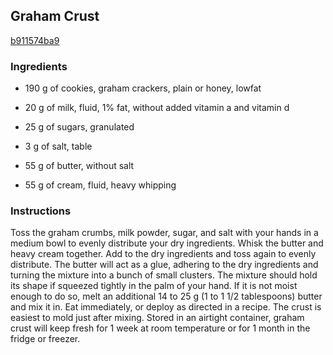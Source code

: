 ## Graham Crust

[b911574ba9](http://www.epicurious.com/recipes/food/views/graham-crust-382345)

### Ingredients

 - 190 g of cookies, graham crackers, plain or honey, lowfat

 - 20 g of milk, fluid, 1% fat, without added vitamin a and vitamin d

 - 25 g of sugars, granulated

 - 3 g of salt, table

 - 55 g of butter, without salt

 - 55 g of cream, fluid, heavy whipping

### Instructions

Toss the graham crumbs, milk powder, sugar, and salt with your hands in a medium bowl to evenly distribute your dry ingredients. Whisk the butter and heavy cream together. Add to the dry ingredients and toss again to evenly distribute. The butter will act as a glue, adhering to the dry ingredients and turning the mixture into a bunch of small clusters. The mixture should hold its shape if squeezed tightly in the palm of your hand. If it is not moist enough to do so, melt an additional 14 to 25 g (1 to 1 1/2 tablespoons) butter and mix it in. Eat immediately, or deploy as directed in a recipe. The crust is easiest to mold just after mixing. Stored in an airtight container, graham crust will keep fresh for 1 week at room temperature or for 1 month in the fridge or freezer.